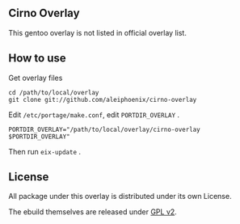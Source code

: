 ## Cirno Overlay

This gentoo overlay is not listed in official overlay list.

## How to use

Get overlay files

```
cd /path/to/local/overlay
git clone git://github.com/aleiphoenix/cirno-overlay
```

Edit `/etc/portage/make.conf`, edit `PORTDIR_OVERLAY` .

```
PORTDIR_OVERLAY="/path/to/local/overlay/cirno-overlay $PORTDIR_OVERLAY"
```

Then run `eix-update` .


## License

All package under this overlay is distributed under its own License.

The ebuild themselves are released under [GPL v2](http://www.gnu.org/licenses/gpl-2.0.html).
